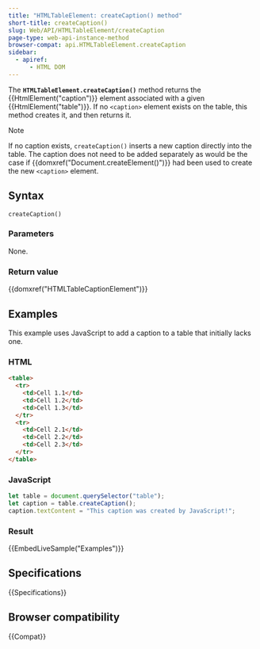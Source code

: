 ```yaml
---
title: "HTMLTableElement: createCaption() method"
short-title: createCaption()
slug: Web/API/HTMLTableElement/createCaption
page-type: web-api-instance-method
browser-compat: api.HTMLTableElement.createCaption
sidebar:
  - apiref:
      - HTML DOM
---
```


The **`HTMLTableElement.createCaption()`** method returns the
{{HtmlElement("caption")}} element associated with a given {{HtmlElement("table")}}.
If no `<caption>` element exists on the table, this method creates
it, and then returns it.

> [!NOTE]
> If no caption exists, `createCaption()` inserts a
> new caption directly into the table. The caption does not need to be added
> separately as would be the case if {{domxref("Document.createElement()")}} had
> been used to create the new `<caption>` element.

## Syntax

```js-nolint
createCaption()
```

### Parameters

None.

### Return value

{{domxref("HTMLTableCaptionElement")}}

## Examples

This example uses JavaScript to add a caption to a table that initially lacks one.

### HTML

```html
<table>
  <tr>
    <td>Cell 1.1</td>
    <td>Cell 1.2</td>
    <td>Cell 1.3</td>
  </tr>
  <tr>
    <td>Cell 2.1</td>
    <td>Cell 2.2</td>
    <td>Cell 2.3</td>
  </tr>
</table>
```

### JavaScript

```js
let table = document.querySelector("table");
let caption = table.createCaption();
caption.textContent = "This caption was created by JavaScript!";
```

### Result

{{EmbedLiveSample("Examples")}}

## Specifications

{{Specifications}}

## Browser compatibility

{{Compat}}
